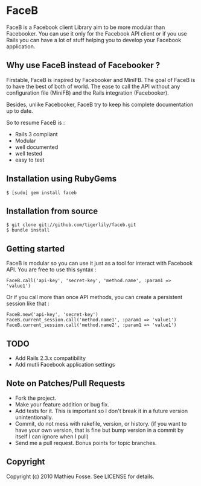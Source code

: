 FaceB
=====

FaceB is a Facebook client Library aim to be more modular than Facebooker. You can use it only for the Facebook API client or if you use Rails you can have a lot of stuff helping you to develop your Facebook application.


Why use FaceB instead of Facebooker ?
-------------------------------------

Firstable, FaceB is inspired by Facebooker and MiniFB. The goal of FaceB is to have the best of both of world. The ease to call the API without any configuration file (MiniFB) and the Rails integration (Facebooker).

Besides, unlike Facebooker, FaceB try to keep his complete documentation up to date.

So to resume FaceB is :

- Rails 3 compliant
- Modular
- well documented
- well tested
- easy to test


Installation using RubyGems
---------------------------

    $ [sudo] gem install faceb


Installation from source
--------------------------

    $ git clone git://github.com/tigerlily/faceb.git
    $ bundle install


Getting started
---------------

FaceB is modular so you can use it just as a tool for interact with Facebook API.
You are free to use this syntax :

    FaceB.call('api-key', 'secret-key', 'method.name', :param1 => 'value1')

Or if you call more than once API methods, you can create a persistent session like that :

    FaceB.new('api-key', 'secret-key')
    FaceB.current_session.call('method.name1', :param1 => 'value1')
    FaceB.current_session.call('method.name2', :param1 => 'value1')

TODO
----

- Add Rails 2.3.x compatibility
- Add mutli Facebook application settings



Note on Patches/Pull Requests
-----------------------------
 
* Fork the project.
* Make your feature addition or bug fix.
* Add tests for it. This is important so I don't break it in a
  future version unintentionally.
* Commit, do not mess with rakefile, version, or history.
  (if you want to have your own version, that is fine but bump version in a commit by itself I can ignore when I pull)
* Send me a pull request. Bonus points for topic branches.

Copyright
---------

Copyright (c) 2010 Mathieu Fosse. See LICENSE for details.
